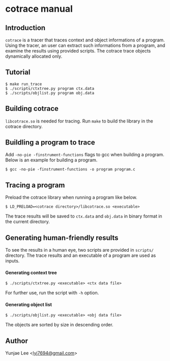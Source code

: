 # cotrace manual

## Introduction
`cotrace` is a tracer that traces context and object informations of a program. Using the tracer, an user can extract such informations from a program, and examine the results using provided scripts. The cotrace trace objects dynamically allocated only.


## Tutorial
```
$ make run_trace
$ ./scripts/ctxtree.py program ctx.data 
$ ./scripts/objlist.py program obj.data
```

## Building cotrace
`libcotrace.so` is needed for tracing. Run `make` to build the library in the cotrace directory.


## Buildling a program to trace
Add `-no-pie -finstrument-functions` flags to gcc when building a program.
Below is an example for building a program.
```
$ gcc -no-pie -finstrument-functions -o program program.c
```


## Tracing a program
Preload the cotrace library when running a program like below.
```
$ LD_PRELOAD=<cotrace directory>/libcotrace.so <executable>
```
The trace results will be saved to `ctx.data` and `obj.data` in binary format in the current directory.


## Generating human-friendly results
To see the results in a human eye, two scripts are provided in `scripts/` directory.
The trace results and an executable of a program are used as inputs.

#### Generating context tree
```
$ ./scripts/ctxtree.py <executable> <ctx data file>
```
For further use, run the script with `-h` option.

#### Generating object list
```
$ ./scripts/objlist.py <executable> <obj data file>
```
The objects are sorted by size in descending order.


## Author
Yunjae Lee \<lyj7694@gmail.com\>
